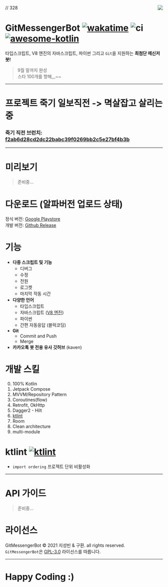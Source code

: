 // 328
<image src="https://raw.githubusercontent.com/sungbin5304/GitMessengerBot/master/app/src/main/res/mipmap-xxhdpi/ic_launcher.png" align="right" />

# GitMessengerBot [![wakatime](https://wakatime.com/badge/github/GitMessengerBot/GitMessengerBot-Android.svg)](https://wakatime.com/badge/github/GitMessengerBot/GitMessengerBot-Android) ![ci](https://github.com/GitMessengerBot/GitMessengerBot-Android/actions/workflows/android-ci.yml/badge.svg) [![awesome-kotlin](https://kotlin.link/awesome-kotlin.svg)](https://kotlin.link)
타입스크립트, V8 엔진의 자바스크립트, 파이썬 그리고 `Git`을 지원하는 **최첨단 메신저 봇!**

> 9월 말까지 완성 <br/>
> 스타 100개를 향해,,,~~

---

# 프로젝트 죽기 일보직전 -> 멱살잡고 살리는 중
### 죽기 직전 브런치: [f2ab6d28cd2dc22babc39f0269bb2c5e27bf4b3b](https://github.com/GitMessengerBot/GitMessengerBot-Android/tree/f2ab6d28cd2dc22babc39f0269bb2c5e27bf4b3b)

-----

# 미리보기
> 준비중...

# 다운로드 (알파버전 업로드 상태)
정식 버전: [Google Playstore](https://play.google.com/store/apps/details?id=com.sungbin.gitkakaobot&hl=ko)<br/>
개발 버전: [Github Release](https://github.com/GitMessengerBot/GitMessengerBot-Android/releases)

# 기능
+ **다중 스크립트 및 기능**
  + 디버그
  + 수정
  + 전원
  + 로그켓
  + 마지막 작동 시간
+ **다양한 언어**
  + 타입스크립트
  + 자바스크립트 ([V8 엔진](https://chromium.googlesource.com/v8/v8))
  + 파이썬
  + 간편 자동응답 (블럭코딩)
+ **Git**
  + Commit and Push
  + Merge
+ **카카오톡 봇 전용 유사 깃허브** (kaven)

# 개발 스킬
0. 100% Kotlin
1. Jetpack Compose
2. MVVM/Repository Pattern
3. Coroutines(flow)
4. Retrofit, OkHttp
5. Dagger2 - Hilt
6. [ktlint](https://github.com/GitMessengerBot/GitMessengerBot-Android#ktlint-)
7. Room
8. Clean architecture
9. multi-module

# ktlint [![ktlint](https://img.shields.io/badge/code%20style-%E2%9D%A4-FF4081.svg)](https://ktlint.github.io/)
- `import ordering` 프로젝트 단위 비활성화

-----

# API 가이드
> 준비중...

# 라이선스
GitMessengerBot © 2021 지성빈 & 구환. all rights reserved.<br/>
`GitMessengerBot`은 [GPL-3.0](https://github.com/jisungbin/GitMessengerBot/blob/master/LICENSE) 라이선스를 따릅니다.

-----

# Happy Coding :)
